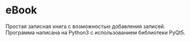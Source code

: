 # eBook
Простая записная книга с возможностью добавления записей. Программа написана на Python3 с использованием библиотеки PyQt5.
